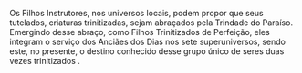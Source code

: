 ﻿Os Filhos Instrutores, nos universos locais, podem propor que seus tutelados,  criaturas trinitizadas, sejam abraçados pela Trindade do Paraíso. Emergindo desse abraço, como Filhos Trinitizados de Perfeição, eles integram o serviço dos Anciães dos Dias nos sete superuniversos, sendo este, no presente, o destino  conhecido desse grupo único de seres duas vezes trinitizados .